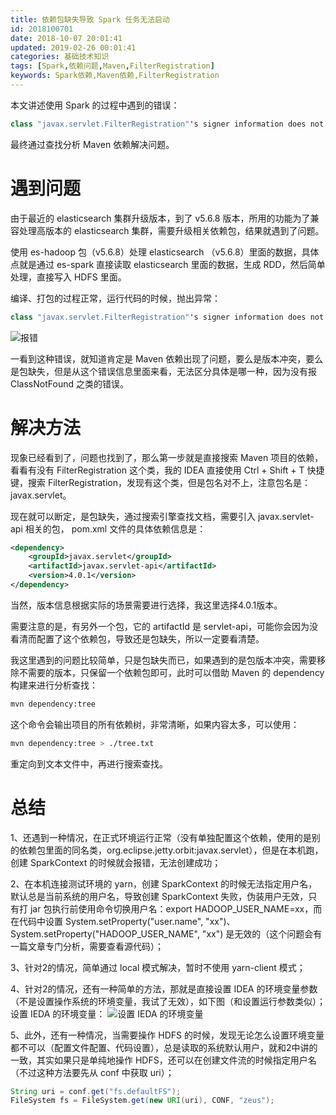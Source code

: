 ```yaml
---
title: 依赖包缺失导致 Spark 任务无法启动
id: 2018100701
date: 2018-10-07 20:01:41
updated: 2019-02-26 00:01:41
categories: 基础技术知识
tags: [Spark,依赖问题,Maven,FilterRegistration]
keywords: Spark依赖,Maven依赖,FilterRegistration
---
```



本文讲述使用 Spark 的过程中遇到的错误：

```java
class "javax.servlet.FilterRegistration"'s signer information does not match signer information of other classes in the same package
```

最终通过查找分析 Maven 依赖解决问题。


<!-- more -->


# 遇到问题


由于最近的 elasticsearch 集群升级版本，到了 v5.6.8 版本，所用的功能为了兼容处理高版本的 elasticsearch 集群，需要升级相关依赖包，结果就遇到了问题。

使用 es-hadoop 包（v5.6.8）处理 elasticsearch （v5.6.8）里面的数据，具体点就是通过 es-spark 直接读取 elasticsearch 里面的数据，生成 RDD，然后简单处理，直接写入 HDFS 里面。

编译、打包的过程正常，运行代码的时候，抛出异常：

```java
class "javax.servlet.FilterRegistration"'s signer information does not match signer information of other classes in the same package
```

![报错](https://ws1.sinaimg.cn/large/b7f2e3a3gy1fxyhhwukskj21g20aumyl.jpg "报错")

一看到这种错误，就知道肯定是 Maven 依赖出现了问题，要么是版本冲突，要么是包缺失，但是从这个错误信息里面来看，无法区分具体是哪一种，因为没有报 ClassNotFound 之类的错误。


# 解决方法


现象已经看到了，问题也找到了，那么第一步就是直接搜索 Maven 项目的依赖，看看有没有 FilterRegistration 这个类，我的 IDEA 直接使用 Ctrl + Shift + T 快捷键，搜索 FilterRegistration，发现有这个类，但是包名对不上，注意包名是：javax.servlet。

现在就可以断定，是包缺失，通过搜索引擎查找文档，需要引入 javax.servlet-api 相关的包， pom.xml 文件的具体依赖信息是：

```xml
<dependency>
    <groupId>javax.servlet</groupId>
    <artifactId>javax.servlet-api</artifactId>
    <version>4.0.1</version>
</dependency>
```

当然，版本信息根据实际的场景需要进行选择，我这里选择4.0.1版本。

需要注意的是，有另外一个包，它的 artifactId 是 servlet-api，可能你会因为没看清而配置了这个依赖包，导致还是包缺失，所以一定要看清楚。

我这里遇到的问题比较简单，只是包缺失而已，如果遇到的是包版本冲突，需要移除不需要的版本，只保留一个依赖包即可，此时可以借助 Maven 的 dependency 构建来进行分析查找：

```bash
mvn dependency:tree
```

这个命令会输出项目的所有依赖树，非常清晰，如果内容太多，可以使用：

```bash
mvn dependency:tree > ./tree.txt
```

重定向到文本文件中，再进行搜索查找。


# 总结


1、还遇到一种情况，在正式环境运行正常（没有单独配置这个依赖，使用的是别的依赖包里面的同名类，org.eclipse.jetty.orbit:javax.servlet），但是在本机跑，创建 SparkContext 的时候就会报错，无法创建成功；

2、在本机连接测试环境的 yarn，创建 SparkContext 的时候无法指定用户名，默认总是当前系统的用户名，导致创建 SparkContext 失败，伪装用户无效，只有打 jar 包执行前使用命令切换用户名：export HADOOP_USER_NAME=xx，而在代码中设置 System.setProperty("user.name", "xx")、System.setProperty("HADOOP_USER_NAME", "xx") 是无效的（这个问题会有一篇文章专门分析，需要查看源代码）；

3、针对2的情况，简单通过 local 模式解决，暂时不使用 yarn-client 模式；

4、针对2的情况，还有一种简单的方法，那就是直接设置 IDEA 的环境变量参数（不是设置操作系统的环境变量，我试了无效），如下图（和设置运行参数类似）；
设置 IEDA 的环境变量：
![设置 IEDA 的环境变量](https://ws1.sinaimg.cn/large/b7f2e3a3gy1g0j8oe0tm5j20li024q2w.jpg "设置 IEDA 的环境变量")

5、此外，还有一种情况，当需要操作 HDFS 的时候，发现无论怎么设置环境变量都不可以（配置文件配置、代码设置），总是读取的系统默认用户，就和2中讲的一致，其实如果只是单纯地操作 HDFS，还可以在创建文件流的时候指定用户名（不过这种方法要先从 conf 中获取 uri）；

```java
String uri = conf.get("fs.defaultFS");
FileSystem fs = FileSystem.get(new URI(uri), CONF, "zeus");
```

